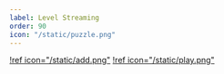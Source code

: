 ```yaml
---
label: Level Streaming
order: 90
icon: "/static/puzzle.png"
---
```


[!ref icon="/static/add.png"](addlevel.md)
[!ref icon="/static/play.png"](setupportals.md)
